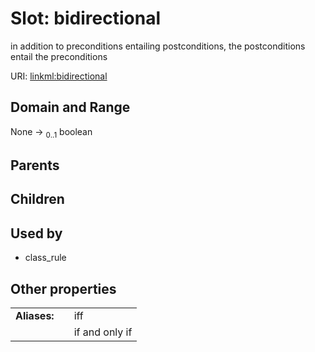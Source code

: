 
# Slot: bidirectional


in addition to preconditions entailing postconditions, the postconditions entail the preconditions

URI: [linkml:bidirectional](https://w3id.org/linkml/bidirectional)


## Domain and Range

None &#8594;  <sub>0..1</sub> boolean

## Parents


## Children


## Used by

 * class_rule

## Other properties

|  |  |  |
| --- | --- | --- |
| **Aliases:** | | iff |
|  | | if and only if |


